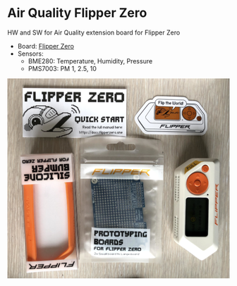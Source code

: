 # Air Quality Flipper Zero

HW and SW for Air Quality extension board for Flipper Zero

* Board: [Flipper Zero](https://github.com/CampusIoT/tutorial/blob/master/flipper_zero/README.md)
* Sensors:
  * BME280: Temperature, Humidity, Pressure
  * PMS7003: PM 1, 2.5, 10

![Flipper Zero](https://raw.githubusercontent.com/CampusIoT/tutorial/master/flipper_zero/images/flipper_zero-01.jpg)
